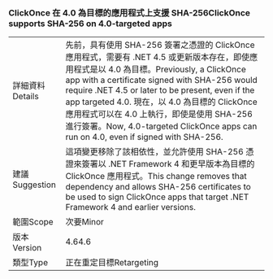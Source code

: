 ### <a name="clickonce-supports-sha-256-on-40-targeted-apps"></a><span data-ttu-id="da023-101">ClickOnce 在 4.0 為目標的應用程式上支援 SHA-256</span><span class="sxs-lookup"><span data-stu-id="da023-101">ClickOnce supports SHA-256 on 4.0-targeted apps</span></span>

|   |   |
|---|---|
|<span data-ttu-id="da023-102">詳細資料</span><span class="sxs-lookup"><span data-stu-id="da023-102">Details</span></span>|<span data-ttu-id="da023-103">先前，具有使用 SHA-256 簽署之憑證的 ClickOnce 應用程式，需要有 .NET 4.5 或更新版本存在，即使應用程式是以 4.0 為目標。</span><span class="sxs-lookup"><span data-stu-id="da023-103">Previously, a ClickOnce app with a certificate signed with SHA-256 would require .NET 4.5 or later to be present, even if the app targeted 4.0.</span></span> <span data-ttu-id="da023-104">現在，以 4.0 為目標的 ClickOnce 應用程式可以在 4.0 上執行，即使是使用 SHA-256 進行簽署。</span><span class="sxs-lookup"><span data-stu-id="da023-104">Now, 4.0-targeted ClickOnce apps can run on 4.0, even if signed with SHA-256.</span></span>|
|<span data-ttu-id="da023-105">建議</span><span class="sxs-lookup"><span data-stu-id="da023-105">Suggestion</span></span>|<span data-ttu-id="da023-106">這項變更移除了該相依性，並允許使用 SHA-256 憑證來簽署以 .NET Framework 4 和更早版本為目標的 ClickOnce 應用程式。</span><span class="sxs-lookup"><span data-stu-id="da023-106">This change removes that dependency and allows SHA-256 certificates to be used to sign ClickOnce apps that target .NET Framework 4 and earlier versions.</span></span>|
|<span data-ttu-id="da023-107">範圍</span><span class="sxs-lookup"><span data-stu-id="da023-107">Scope</span></span>|<span data-ttu-id="da023-108">次要</span><span class="sxs-lookup"><span data-stu-id="da023-108">Minor</span></span>|
|<span data-ttu-id="da023-109">版本</span><span class="sxs-lookup"><span data-stu-id="da023-109">Version</span></span>|<span data-ttu-id="da023-110">4.6</span><span class="sxs-lookup"><span data-stu-id="da023-110">4.6</span></span>|
|<span data-ttu-id="da023-111">類型</span><span class="sxs-lookup"><span data-stu-id="da023-111">Type</span></span>|<span data-ttu-id="da023-112">正在重定目標</span><span class="sxs-lookup"><span data-stu-id="da023-112">Retargeting</span></span>|

